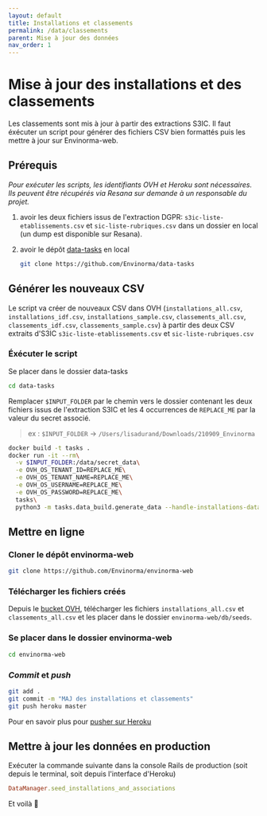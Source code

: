 ```yaml
---
layout: default
title: Installations et classements
permalink: /data/classements
parent: Mise à jour des données
nav_order: 1
---
```


# Mise à jour des installations et des classements

Les classements sont mis à jour à partir des extractions S3IC. Il faut éxécuter un script pour générer des fichiers CSV bien formattés puis les mettre à jour sur Envinorma-web.

## Prérequis

_Pour exécuter les scripts, les identifiants OVH et Heroku sont nécessaires. Ils peuvent être récupérés via Resana sur demande à un responsable du projet._

1. avoir les deux fichiers issus de l'extraction DGPR: `s3ic-liste-etablissements.csv` et `sic-liste-rubriques.csv` dans un dossier en local (un dump est disponible sur Resana).

1. avoir le dépôt [data-tasks](https://github.com/Envinorma/data-tasks) en local

   ```sh
   git clone https://github.com/Envinorma/data-tasks
   ```

## Générer les nouveaux CSV

Le script va créer de nouveaux CSV dans OVH (`installations_all.csv`, `installations_idf.csv`, `installations_sample.csv`, `classements_all.csv`, `classements_idf.csv`, `classements_sample.csv`) à partir des deux CSV extraits d'S3IC `s3ic-liste-etablissements.csv` et `sic-liste-rubriques.csv`

### Éxécuter le script

Se placer dans le dossier data-tasks

```sh
cd data-tasks
```

Remplacer `$INPUT_FOLDER` par le chemin vers le dossier contenant les deux fichiers issus de l'extraction S3IC et les 4 occurrences de `REPLACE_ME` par la valeur du secret associé.

> ex : `$INPUT_FOLDER` -> `/Users/lisadurand/Downloads/210909_Envinorma`

```sh
docker build -t tasks .
docker run -it --rm\
  -v $INPUT_FOLDER:/data/secret_data\
  -e OVH_OS_TENANT_ID=REPLACE_ME\
  -e OVH_OS_TENANT_NAME=REPLACE_ME\
  -e OVH_OS_USERNAME=REPLACE_ME\
  -e OVH_OS_PASSWORD=REPLACE_ME\
  tasks\
  python3 -m tasks.data_build.generate_data --handle-installations-data
```

## Mettre en ligne

### Cloner le dépôt envinorma-web

```sh
git clone https://github.com/Envinorma/envinorma-web
```

### Télécharger les fichiers créés

Depuis le [bucket OVH](https://storage.sbg.cloud.ovh.net/v1/AUTH_3287ea227a904f04ad4e8bceb0776108/misc), télécharger les fichiers `installations_all.csv` et `classements_all.csv` et les placer dans le dossier `envinorma-web/db/seeds`.

### Se placer dans le dossier envinorma-web

```sh
cd envinorma-web
```

### _Commit_ et _push_

```sh
git add .
git commit -m "MAJ des installations et classements"
git push heroku master
```

Pour en savoir plus pour [pusher sur Heroku](https://github.com/Envinorma/envinorma-web/#d%C3%A9ployer-sur-heroku)

## Mettre à jour les données en production

Exécuter la commande suivante dans la console Rails de production (soit depuis le terminal, soit depuis l'interface d'Heroku)

```ruby
DataManager.seed_installations_and_associations
```

Et voilà 🎉
